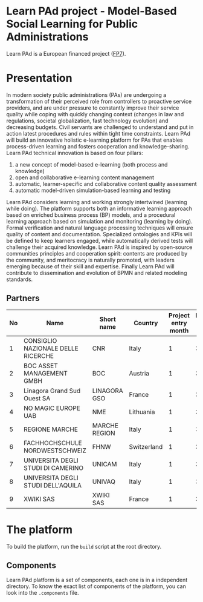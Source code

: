 Learn PAd project - Model-Based Social Learning for Public Administrations
==========================================================================

Learn PAd is a European financed project ([FP7](http://cordis.europa.eu/fp7/)).

# Presentation
In modern society public administrations (PAs) are undergoing a transformation
of their perceived role from controllers to proactive service providers, and are
under pressure to constantly improve their service quality while coping with
quickly changing context (changes in law and regulations, societal
globalization, fast technology evolution) and decreasing budgets. Civil servants
are challenged to understand and put in action latest procedures and rules
within tight time constraints. Learn PAd will build an innovative holistic
e-learning platform for PAs that enables process-driven learning and fosters
cooperation and knowledge-sharing. Learn PAd technical innovation is based on
four pillars:

1. a new concept of model-based e-learning (both process and knowledge)
2. open and collaborative e-learning content management
3. automatic, learner-specific and collaborative content quality assessment
4. automatic model-driven simulation-based learning and testing

Learn PAd considers learning and working strongly intertwined (learning while
doing).  The platform supports both an informative learning approach based on
enriched business process (BP) models, and a procedural learning approach based
on simulation and monitoring (learning by doing). Formal verification and
natural language processing techniques will ensure quality of content and
documentation. Specialized ontologies and KPIs will be defined to keep learners
engaged, while automatically derived tests will challenge their acquired
knowledge.  Learn PAd is inspired by open-source communities principles and
cooperation spirit: contents are produced by the community, and meritocracy is
naturally promoted, with leaders emerging because of their skill and expertise.
Finally Learn PAd will contribute to dissemination and evolution of BPMN and
related modeling standards.

## Partners
| No | Name                               | Short name    | Country     | Project entry month | Project exit month |
| -- | ---------------------------------- | ------------- | ----------- | ------------------- | ------------------ |
| 1  | CONSIGLIO NAZIONALE DELLE RICERCHE | CNR           | Italy       | 1                   | 30                 |
| 2  | BOC ASSET MANAGEMENT GMBH          | BOC           | Austria     | 1                   | 30                 |
| 3  | Linagora Grand Sud Ouest SA        | LINAGORA GSO  | France      | 1                   | 30                 |
| 4  | NO MAGIC EUROPE UAB                | NME           | Lithuania   | 1                   | 30                 |
| 5  | REGIONE MARCHE                     | MARCHE REGION | Italy       | 1                   | 30                 |
| 6  | FACHHOCHSCHULE NORDWESTSCHWEIZ     | FHNW          | Switzerland | 1                   | 30                 |
| 7  | UNIVERSITA DEGLI STUDI DI CAMERINO | UNICAM        | Italy       | 1                   | 30                 |
| 8  | UNIVERSITA DEGLI STUDI DELL'AQUILA | UNIVAQ        | Italy       | 1                   | 30                 |
| 9  | XWIKI SAS                          | XWIKI SAS     | France      | 1                   | 30                 |

# The platform
To build the platform, run the `build` script at the root directory.

## Components
Learn PAd platform is a set of components, each one is in a independent
directory.  To know the exact list of components of the platform, you can look
into the `.components` file.

